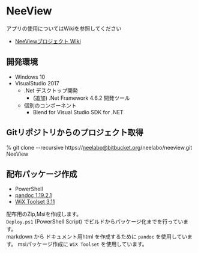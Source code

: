 # NeeView

アプリの使用についてはWikiを参照してください
  
  * [NeeViewプロジェクト Wiki](https://bitbucket.org/neelabo/neeview/wiki/)

## 開発環境

* Windows 10
* VisualStudio 2017
    - .Net デスクトップ開発
        - (追加) .Net Framework 4.6.2 開発ツール
    - 個別のコンポーネント
        - Blend for Visual Studio SDK for .NET

## Gitリポジトリからのプロジェクト取得

% git clone --recursive https://neelabo@bitbucket.org/neelabo/neeview.git NeeView

## 配布パッケージ作成

* PowerShell
* [pandoc 1.19.2.1](http://pandoc.org/)
* [WiX Toolset 3.11](http://wixtoolset.org/)

配布用のZip,Msiを作成します。  
`Deploy.ps1` (PowerShell Script) でビルドからパッケージ化までを行っています。  
markdown から ドキュメント用html を作成するために `pandoc` を使用しています。
msiパッケージ作成に `WiX Toolset` を使用しています。
